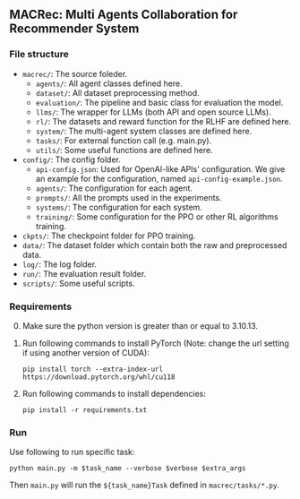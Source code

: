 ## MACRec: Multi Agents Collaboration for Recommender System

### File structure

- `macrec/`: The source foleder.
    - `agents/`: All agent classes defined here.
    - `dataset/`: All dataset preprocessing method.
    - `evaluation/`: The pipeline and basic class for evaluation the model.
    - `llms/`: The wrapper for LLMs (both API and open source LLMs).
    - `rl/`: The datasets and reward function for the RLHF are defined here.
    - `system/`: The multi-agent system classes are defined here.
    - `tasks/`: For external function call (e.g. main.py).
    - `utils/`: Some useful functions are defined here.
- `config/`: The config folder.
    - `api-config.json`: Used for OpenAI-like APIs' configuration. We give an example for the configuration, named `api-config-example.json`.
    - `agents/`: The configuration for each agent.
    - `prompts/`: All the prompts used in the experiments.
    - `systems/`: The configuration for each system.
    - `training/`: Some configuration for the PPO or other RL algorithms training.
- `ckpts/`: The checkpoint folder for PPO training.
- `data/`: The dataset folder which contain both the raw and preprocessed data.
- `log/`: The log folder.
- `run/`: The evaluation result folder.
- `scripts/`: Some useful scripts.

### Requirements

0. Make sure the python version is greater than or equal to 3.10.13.

1. Run following commands to install PyTorch (Note: change the url setting if using another version of CUDA):
    ```shell
    pip install torch --extra-index-url https://download.pytorch.org/whl/cu118
    ```
2. Run following commands to install dependencies:
    ```shell
    pip install -r requirements.txt
    ```

### Run

Use following to run specific task:
```shell
python main.py -m $task_name --verbose $verbose $extra_args
```

Then `main.py` will run the `${task_name}Task` defined in `macrec/tasks/*.py`.
